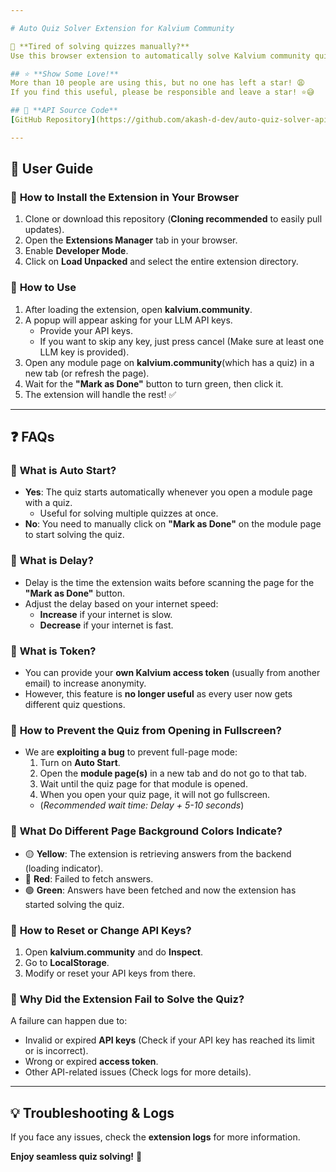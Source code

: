 ```yaml
---

# Auto Quiz Solver Extension for Kalvium Community

🚀 **Tired of solving quizzes manually?**
Use this browser extension to automatically solve Kalvium community quizzes! Just have your API keys ready. 😁

## ⭐ **Show Some Love!**
More than 10 people are using this, but no one has left a star! 😩
If you find this useful, please be responsible and leave a star! ⭐😅

## 📌 **API Source Code**
[GitHub Repository](https://github.com/akash-d-dev/auto-quiz-solver-api)

---
```


## 📖 **User Guide**

### 🔹 **How to Install the Extension in Your Browser**
1. Clone or download this repository (**Cloning recommended** to easily pull updates).
2. Open the **Extensions Manager** tab in your browser.
3. Enable **Developer Mode**.
4. Click on **Load Unpacked** and select the entire extension directory.

### 🔹 **How to Use**
1. After loading the extension, open **kalvium.community**.
2. A popup will appear asking for your LLM API keys.
   - Provide your API keys.
   - If you want to skip any key, just press cancel (Make sure at least one LLM key is provided).
3. Open any module page on **kalvium.community**(which has a quiz) in a new tab (or refresh the page).
4. Wait for the **"Mark as Done"** button to turn green, then click it.
5. The extension will handle the rest! ✅

---

## ❓ **FAQs**

### 🔹 **What is Auto Start?**
- **Yes**: The quiz starts automatically whenever you open a module page with a quiz.
  - Useful for solving multiple quizzes at once.
- **No**: You need to manually click on **"Mark as Done"** on the module page to start solving the quiz.

### 🔹 **What is Delay?**
- Delay is the time the extension waits before scanning the page for the **"Mark as Done"** button.
- Adjust the delay based on your internet speed:
  - **Increase** if your internet is slow.
  - **Decrease** if your internet is fast.

### 🔹 **What is Token?**
- You can provide your **own Kalvium access token** (usually from another email) to increase anonymity.
- However, this feature is **no longer useful** as every user now gets different quiz questions.

### 🔹 **How to Prevent the Quiz from Opening in Fullscreen?**
- We are **exploiting a bug** to prevent full-page mode:
  1. Turn on **Auto Start**.
  2. Open the **module page(s)** in a new tab and do not go to that tab.
  3. Wait until the quiz page for that module is opened.
  4. When you open your quiz page, it will not go fullscreen.
  - (*Recommended wait time: Delay + 5-10 seconds*)

### 🔹 **What Do Different Page Background Colors Indicate?**
- 🟡 **Yellow**: The extension is retrieving answers from the backend (loading indicator).
- 🔴 **Red**: Failed to fetch answers.
- 🟢 **Green**: Answers have been fetched and now the extension has started solving the quiz.

### 🔹 **How to Reset or Change API Keys?**
1. Open **kalvium.community** and do **Inspect**.
2. Go to **LocalStorage**.
3. Modify or reset your API keys from there.

### 🔹 **Why Did the Extension Fail to Solve the Quiz?**
A failure can happen due to:
- Invalid or expired **API keys** (Check if your API key has reached its limit or is incorrect).
- Wrong or expired **access token**.
- Other API-related issues (Check logs for more details).

---

## 💡 **Troubleshooting & Logs**
If you face any issues, check the **extension logs** for more information.

**Enjoy seamless quiz solving!** 🎉
